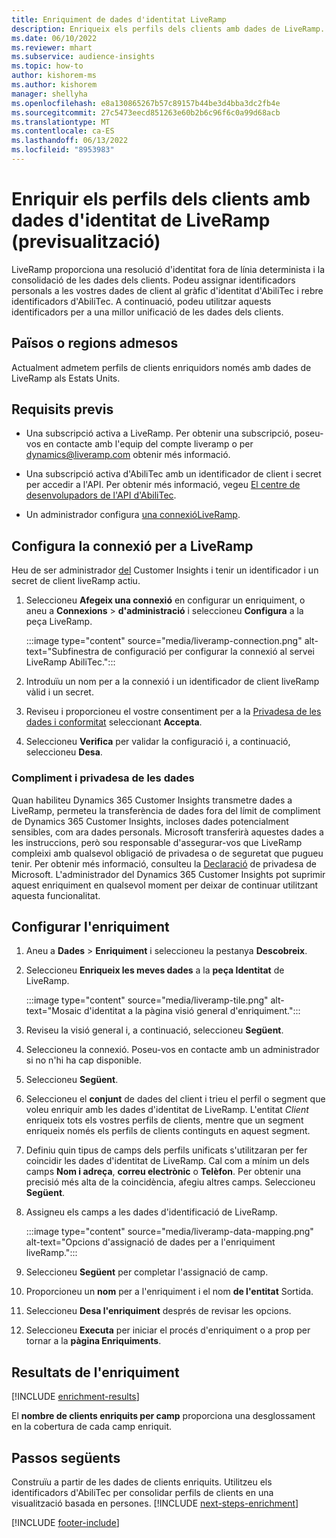```yaml
---
title: Enriquiment de dades d'identitat LiveRamp
description: Enriqueix els perfils dels clients amb dades de LiveRamp.
ms.date: 06/10/2022
ms.reviewer: mhart
ms.subservice: audience-insights
ms.topic: how-to
author: kishorem-ms
ms.author: kishorem
manager: shellyha
ms.openlocfilehash: e8a130865267b57c89157b44be3d4bba3dc2fb4e
ms.sourcegitcommit: 27c5473eecd851263e60b2b6c96f6c0a99d68acb
ms.translationtype: MT
ms.contentlocale: ca-ES
ms.lasthandoff: 06/13/2022
ms.locfileid: "8953983"
---
```

# <a name="enrich-customer-profiles-with-identity-data-from-liveramp-preview"></a>Enriquir els perfils dels clients amb dades d'identitat de LiveRamp (previsualització)

LiveRamp proporciona una resolució d'identitat fora de línia determinista i la consolidació de les dades dels clients. Podeu assignar identificadors personals a les vostres dades de client al gràfic d'identitat d'AbiliTec i rebre identificadors d'AbiliTec. A continuació, podeu utilitzar aquests identificadors per a una millor unificació de les dades dels clients.

## <a name="supported-countriesregions"></a>Països o regions admesos

Actualment admetem perfils de clients enriquidors només amb dades de LiveRamp als Estats Units.

## <a name="prerequisites"></a>Requisits previs

- Una subscripció activa a LiveRamp. Per obtenir una subscripció, poseu-vos en contacte amb l'equip del compte liveramp o per [dynamics@liveramp.com](mailto:dynamics@liveramp.com) obtenir més informació.

- Una subscripció activa d'AbiliTec amb un identificador de client i secret per accedir a l'API. Per obtenir més informació, vegeu [El centre de desenvolupadors de l'API d'AbiliTec](https://developers.liveramp.com/abilitec-api/).

- Un administrador configura [una connexió](connections.md)[LiveRamp](#configure-the-connection-for-liveramp).

## <a name="configure-the-connection-for-liveramp"></a>Configura la connexió per a LiveRamp

Heu de ser administrador [del](permissions.md#admin) Customer Insights i tenir un identificador i un secret de client liveRamp actiu.

1. Seleccioneu **Afegeix una connexió** en configurar un enriquiment, o aneu a **Connexions** > **d'administració** i seleccioneu **Configura** a la peça LiveRamp.

   :::image type="content" source="media/liveramp-connection.png" alt-text="Subfinestra de configuració per configurar la connexió al servei LiveRamp AbiliTec.":::

1. Introduïu un nom per a la connexió i un identificador de client liveRamp vàlid i un secret.

1. Reviseu i proporcioneu el vostre consentiment per a la [Privadesa de les dades i conformitat](#data-privacy-and-compliance) seleccionant **Accepta**.

1. Seleccioneu **Verifica** per validar la configuració i, a continuació, seleccioneu **Desa**.

### <a name="data-privacy-and-compliance"></a>Compliment i privadesa de les dades

Quan habiliteu Dynamics 365 Customer Insights transmetre dades a LiveRamp, permeteu la transferència de dades fora del límit de compliment de Dynamics 365 Customer Insights, incloses dades potencialment sensibles, com ara dades personals. Microsoft transferirà aquestes dades a les instruccions, però sou responsable d'assegurar-vos que LiveRamp compleixi amb qualsevol obligació de privadesa o de seguretat que pugueu tenir. Per obtenir més informació, consulteu la [Declaració](https://go.microsoft.com/fwlink/?linkid=396732) de privadesa de Microsoft. L'administrador del Dynamics 365 Customer Insights pot suprimir aquest enriquiment en qualsevol moment per deixar de continuar utilitzant aquesta funcionalitat.

## <a name="configure-the-enrichment"></a>Configurar l'enriquiment

1. Aneu a **Dades** > **Enriquiment** i seleccioneu la pestanya **Descobreix**.

1. Seleccioneu **Enriqueix les meves dades** a la **peça Identitat** de LiveRamp.

   :::image type="content" source="media/liveramp-tile.png" alt-text="Mosaic d'identitat a la pàgina visió general d'enriquiment.":::

1. Reviseu la visió general i, a continuació, seleccioneu **Següent**.

1. Seleccioneu la connexió. Poseu-vos en contacte amb un administrador si no n'hi ha cap disponible.

1. Seleccioneu **Següent**.

1. Seleccioneu el **conjunt** de dades del client i trieu el perfil o segment que voleu enriquir amb les dades d'identitat de LiveRamp. L'entitat *Client* enriqueix tots els vostres perfils de clients, mentre que un segment enriqueix només els perfils de clients continguts en aquest segment.

1. Definiu quin tipus de camps dels perfils unificats s'utilitzaran per fer coincidir les dades d'identitat de LiveRamp. Cal com a mínim un dels camps **Nom i adreça**, **correu electrònic** o **Telèfon**. Per obtenir una precisió més alta de la coincidència, afegiu altres camps. Seleccioneu **Següent**.

1. Assigneu els camps a les dades d'identificació de LiveRamp.

   :::image type="content" source="media/liveramp-data-mapping.png" alt-text="Opcions d'assignació de dades per a l'enriquiment liveRamp.":::

1. Seleccioneu **Següent** per completar l'assignació de camp.

1. Proporcioneu un **nom** per a l'enriquiment i el nom **de l'entitat** Sortida.

1. Seleccioneu **Desa l'enriquiment** després de revisar les opcions.

1. Seleccioneu **Executa** per iniciar el procés d'enriquiment o a prop per tornar a la **pàgina Enriquiments**.

## <a name="enrichment-results"></a>Resultats de l'enriquiment

[!INCLUDE [enrichment-results](includes/enrichment-results.md)]

El **nombre de clients enriquits per camp** proporciona una desglossament en la cobertura de cada camp enriquit.

## <a name="next-steps"></a>Passos següents

Construïu a partir de les dades de clients enriquits. Utilitzeu els identificadors d'AbiliTec per consolidar perfils de clients en una visualització basada en persones.
[!INCLUDE [next-steps-enrichment](includes/next-steps-enrichment.md)]

[!INCLUDE [footer-include](includes/footer-banner.md)]
